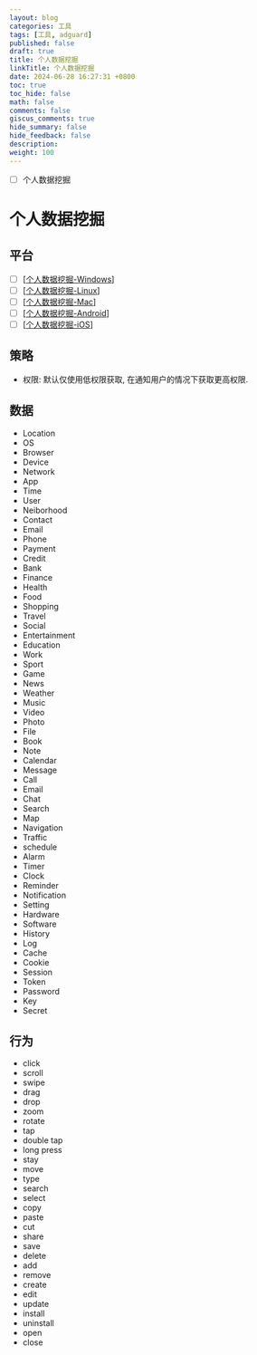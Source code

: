 ```yaml
---
layout: blog
categories: 工具
tags: [工具, adguard]
published: false
draft: true
title: 个人数据挖掘
linkTitle: 个人数据挖掘
date: 2024-06-28 16:27:31 +0800
toc: true
toc_hide: false
math: false
comments: false
giscus_comments: true
hide_summary: false
hide_feedback: false
description: 
weight: 100
---
```


- [ ] 个人数据挖掘

# 个人数据挖掘

## 平台

- [ ] [[个人数据挖掘-Windows]]
- [ ] [[个人数据挖掘-Linux]]
- [ ] [[个人数据挖掘-Mac]]
- [ ] [[个人数据挖掘-Android]]
- [ ] [[个人数据挖掘-iOS]]

## 策略

- 权限: 默认仅使用低权限获取, 在通知用户的情况下获取更高权限.

## 数据

- Location
- OS
- Browser
- Device
- Network
- App
- Time
- User
- Neiborhood
- Contact
- Email
- Phone
- Payment
- Credit
- Bank
- Finance
- Health
- Food
- Shopping
- Travel
- Social
- Entertainment
- Education
- Work
- Sport
- Game
- News
- Weather
- Music
- Video
- Photo
- File
- Book
- Note
- Calendar
- Message
- Call
- Email
- Chat
- Search
- Map
- Navigation
- Traffic
- schedule
- Alarm
- Timer
- Clock
- Reminder
- Notification
- Setting
- Hardware
- Software
- History
- Log
- Cache
- Cookie
- Session
- Token
- Password
- Key
- Secret

## 行为

- click
- scroll
- swipe
- drag
- drop
- zoom
- rotate
- tap
- double tap
- long press
- stay
- move
- type
- search
- select
- copy
- paste
- cut
- share
- save
- delete
- add
- remove
- create
- edit
- update
- install
- uninstall
- open
- close


[//begin]: # "Autogenerated link references for markdown compatibility"
[个人数据挖掘-Windows]: %E4%B8%AA%E4%BA%BA%E6%95%B0%E6%8D%AE%E6%8C%96%E6%8E%98-Windows "个人数据挖掘-Windows"
[个人数据挖掘-Linux]: %E4%B8%AA%E4%BA%BA%E6%95%B0%E6%8D%AE%E6%8C%96%E6%8E%98-Linux "个人数据挖掘-Linux"
[个人数据挖掘-Mac]: %E4%B8%AA%E4%BA%BA%E6%95%B0%E6%8D%AE%E6%8C%96%E6%8E%98-Mac "个人数据挖掘-Mac"
[个人数据挖掘-Android]: %E4%B8%AA%E4%BA%BA%E6%95%B0%E6%8D%AE%E6%8C%96%E6%8E%98-Android "个人数据挖掘-Android"
[个人数据挖掘-iOS]: %E4%B8%AA%E4%BA%BA%E6%95%B0%E6%8D%AE%E6%8C%96%E6%8E%98-iOS "个人数据挖掘-iOS"
[//end]: # "Autogenerated link references"
